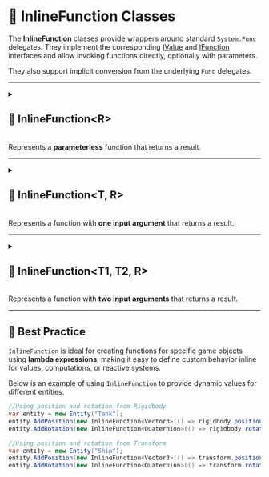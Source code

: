# 🧩 InlineFunction Classes

The **InlineFunction** classes provide wrappers around standard `System.Func` delegates. They implement the
corresponding [IValue](../Values/IValue.md) and [IFunction](IFunction.md) interfaces and allow invoking functions
directly, optionally with parameters.

They also support implicit conversion from the underlying `Func` delegates.

---

<details>
  <summary>
    <h2>🧩 InlineFunction&lt;R&gt;</h2>
    <br> Represents a <b>parameterless</b> function that returns a result.
  </summary>

<br>

- **Type parameter:** `T` — the return type

---

### 🏗️ Constructors

#### `InlineFunction(Func<T>)`

```csharp
public InlineFunction(Func<T> func)
```

- **Description:** Initializes a new instance with the specified function delegate.
- **Parameter:** `func` — the function to invoke.
- **Throws:** `ArgumentNullException` if `func` is null.

--- 

### 🔑 Properties

#### `Value`

```csharp
public T Value { get; }
```

- **Description:** Invokes the wrapped function and returns the result.
- **Returns:** The result of type `T`.

---

### 🏹 Methods

#### `Invoke()`

```csharp
public T Invoke()
```

- **Description:** Invokes the function and returns its result.
- **Returns:** The result of the function.

#### `ToString()`

```csharp
public override string ToString();
```

- **Description:** Returns a string that represents the method name of function.
- **Returns:** A string representation of the method name of delegate.

---

### 🪄 Operators

#### `operator InlineFunction<T>(Func<T>)`

```csharp
public static implicit operator InlineFunction<T>(Func<T> value);
```

- **Description:** Implicitly converts a delegate of type `Func<T>` to an `InlineFunction<T>`.
- **Parameter:** `value` — the delegate to wrap.
- **Returns:** A new `InlineFunction<T>` containing the specified delegate.

---

### 🗂 Example of Usage

```csharp
GameObject gameObject = ...
IFunction<bool> function = new InlineFunction<bool>(() => gameObject.activeSelf);
function.Invoke();
```

</details>

---

<details>
  <summary>
    <h2>🧩 InlineFunction&lt;T, R&gt;</h2>
    <br> Represents a function with <b>one input argument</b> that returns a result.
  </summary>

<br>

```csharp
public class InlineFunction<T, R> : IFunction<T, R>
```

- **Type parameters:**
    - `T` — the input parameter type
    - `R` — the return type

---

### 🏗️ Constructors

#### `InlineFunction(Func<T, R>)`

```csharp
public InlineFunction(Func<T, R> func)
```

- **Description:** Initializes a new instance with the specified function delegate.
- **Parameter:** `func` — the function to invoke.
- **Throws:** `ArgumentNullException` if `func` is null.

---

### 🏹 Methods

#### `Invoke(T)`

```csharp
public R Invoke(T args)
```

- **Description:** Invokes the function with the provided argument.
- **Parameter:** `args` — the input parameter.
- **Returns:** The result of the function.

#### `ToString()`

```csharp
public override string ToString();
```

- **Description:** Returns a string that represents the method name of function.
- **Returns:** A string representation of the method name of delegate.

---

### 🪄 Operators

#### `operator InlineFunction<T, R>(Func<T, R>)`

```csharp
public static implicit operator InlineFunction<T, R>(Func<T, R> value);
```

- **Description:** Implicitly converts a delegate of type `Func<T, R>` to an `InlineFunction<T, R>`.
- **Parameter:** `value` — the delegate to wrap.
- **Returns:** A new `InlineFunction<T, R>` containing the specified delegate.

---

### 🗂 Example of Usage

```csharp
Character player = ...
IFunction<bool> isEnemies = new InlineFunction<Character, bool>(other => player.Team != other.Team);

//Usage
Character enemy = ...
isEnemies.Invoke(enemy);
```

</details>

---

<details>
  <summary>
    <h2>🧩 InlineFunction&lt;T1, T2, R&gt;</h2>
    <br> Represents a function with <b>two input arguments</b> that returns a result.
  </summary>

<br>

```csharp
public class InlineFunction<T1, T2, R> : IFunction<T1, T2, R>
```

- **Type parameters:**
    - `T1` — the first input parameter type
    - `T2` — the second input parameter type
    - `R` — the return type

---

### 🏗️ Constructors

#### `InlineFunction(Func<T1, T2, R>)`

```csharp
public InlineFunction(Func<T1, T2, R> func)
```

- **Description:** Initializes a new instance with the specified function delegate.
- **Parameter:** `func` — the function to invoke.
- **Throws:** `ArgumentNullException` if `func` is null.

---

### 🏹 Methods

#### `Invoke(T1, T2)`

```csharp
public R Invoke(T1 arg1, T2 arg2)
```

- **Description:** Invokes the function with the provided arguments.
- **Parameters:**
    - `arg1` — the first argument
    - `arg2` — the second argument
- **Returns:** The result of the function.

#### `ToString()`

```csharp
public override string ToString();
```

- **Description:** Returns a string that represents the method name of function.
- **Returns:** A string representation of the method name of delegate.

---

### 🪄 Operators

#### `operator InlineFunction<T1, T2, R>(Func<T1, T2, R>)`

```csharp
public static implicit operator InlineFunction<T1, T2, R>(Func<T1, T2, R> value);
```

- **Description:** Implicitly converts a delegate of type `Func<T1, T2, R>` to an `InlineFunction<T1, T2, R>`.
- **Parameter:** `value` — the delegate to wrap.
- **Returns:** A new `InlineFunction<T1, T2, R>` containing the specified delegate.

---

### 🗂 Example of Usage

```csharp
IFunction<int, int, int> sumFunc = new InlineFunction<int, int, int>((a, b) => a + b);
int sum = sumFunc.Invoke(3, 4); // sum = 7
```

</details>

---

## 📌 Best Practice

`InlineFunction` is ideal for creating functions for specific game objects using **lambda expressions**, making it
easy to define custom behavior inline for values, computations, or reactive systems.

Below is an example of using `InlineFunction` to provide dynamic values for different entities.

```csharp
//Using position and rotation from Rigidbody
var entity = new Entity("Tank");
entity.AddPosition(new InlineFunction<Vector3>(() => rigidbody.position));
entity.AddRotation(new InlineFunction<Quaternion>(() => rigidbody.rotation));
```

```csharp
//Using position and rotation from Transform
var entity = new Entity("Ship");
entity.AddPosition(new InlineFunction<Vector3>(() => transform.position));
entity.AddRotation(new InlineFunction<Quaternion>(() => transform.rotation));
```